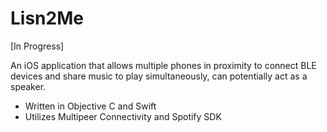 # Lisn2Me 

[In Progress]

An iOS application that allows multiple phones in proximity to connect BLE devices and share music to play simultaneously, can potentially act as a speaker.
- Written in Objective C and Swift
- Utilizes Multipeer Connectivity and Spotify SDK 

<p>
<img src"https://github.com/rushil23/Lisn2Me/blob/master/Connected.png" width="300>
</p>
